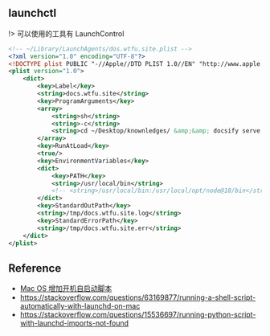 ## launchctl

!> 可以使用的工具有 LaunchControl

```xml
<!-- ~/Library/LaunchAgents/dos.wtfu.site.plist -->
<?xml version="1.0" encoding="UTF-8"?>
<!DOCTYPE plist PUBLIC "-//Apple//DTD PLIST 1.0//EN" "http://www.apple.com/DTDs/PropertyList-1.0.dtd">
<plist version="1.0">
    <dict>
        <key>Label</key>
        <string>docs.wtfu.site</string>
        <key>ProgramArguments</key>
        <array>
            <string>sh</string>
            <string>-c</string>
            <string>cd ~/Desktop/knownledges/ &amp;&amp; docsify serve .</string>
        </array>
        <key>RunAtLoad</key>
        <true/>
        <key>EnvironmentVariables</key>
        <dict>
            <key>PATH</key>
            <string>/usr/local/bin</string>
            <!-- <string>/usr/local/bin:/usr/local/opt/node@18/bin</string> -->
        </dict>
        <key>StandardOutPath</key>
        <string>/tmp/docs.wtfu.site.log</string>
        <key>StandardErrorPath</key>
        <string>/tmp/docs.wtfu.site.err</string>
    </dict>
</plist>
```


## Reference
* [Mac OS 增加开机自启动脚本](https://www.xiaocaicai.com/2021/11/mac-os-%E5%A2%9E%E5%8A%A0%E5%BC%80%E6%9C%BA%E8%87%AA%E5%90%AF%E5%8A%A8%E8%84%9A%E6%9C%AC/)
* https://stackoverflow.com/questions/63169877/running-a-shell-script-automatically-with-launchd-on-mac
* https://stackoverflow.com/questions/15536697/running-python-script-with-launchd-imports-not-found
